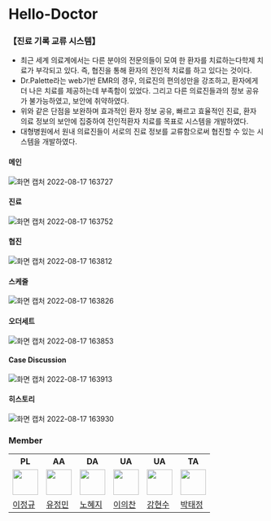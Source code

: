# Hello-Doctor

### 【진료 기록 교류 시스템】
- 최근 세계 의료계에서는 다른 분야의 전문의들이 모여 한 환자를 치료하는다학제 치료가 부각되고 있다. 즉, 협진을 통해 환자의 전인적 치료를 하고 있다는 것이다.  
- Dr.Palette라는 web기반 EMR의 경우, 의료진의 편의성만을 강조하고, 환자에게 더 나은 치료를 제공하는데 부족함이 있었다. 그리고 다른 의료진들과의 정보 공유가 불가능하였고, 보안에 취약하였다. 
- 위와 같은 단점을 보완하며 효과적인 환자 정보 공유, 빠르고 효율적인 진료, 환자 의료 정보의 보안에 집중하여 전인적환자 치료를 목표로 시스템을 개발하였다.
- 대형병원에서 원내 의료진들이 서로의 진료 정보를 교류함으로써 협진할 수 있는 시스템을 개발하였다. 

#### 메인
![화면 캡처 2022-08-17 163727](https://user-images.githubusercontent.com/99178649/185063269-a4acc405-d2cb-4d92-9af4-607bf86d9ad2.png)

#### 진료 
![화면 캡처 2022-08-17 163752](https://user-images.githubusercontent.com/99178649/185063815-d0620e9b-77b1-4d26-9e59-0ed942115bc1.png)

#### 협진
![화면 캡처 2022-08-17 163812](https://user-images.githubusercontent.com/99178649/185063867-e05b0711-89ef-4e4f-9462-f65e02e13548.png)

#### 스케줄
![화면 캡처 2022-08-17 163826](https://user-images.githubusercontent.com/99178649/185064063-459fe4ad-1b7b-4429-82fc-eae4f29e5e0e.png)

#### 오더세트
![화면 캡처 2022-08-17 163853](https://user-images.githubusercontent.com/99178649/185064098-0010312e-8544-4c54-ba7c-88e5ce5ef27d.png)

#### Case Discussion
![화면 캡처 2022-08-17 163913](https://user-images.githubusercontent.com/99178649/185064145-3f7d9c04-d9bc-4091-ac71-db92da98b914.png)

#### 히스토리 
![화면 캡처 2022-08-17 163930](https://user-images.githubusercontent.com/99178649/185064186-1825dcc7-7920-4a25-9dbd-4a118e782fa2.png)


### Member
<table>
  <tr>
    <th>PL</th>
    <th>AA</th>
    <th>DA</th>
    <th>UA</th>
    <th>UA</th>
    <th>TA</th>
  </tr>
  <tr>
    <td><img src="https://avatars.githubusercontent.com/Mulenga0718" style="width:50px;"></td>
    <td><img src="https://avatars.githubusercontent.com/sugarPotato" style="width:50px;"></td>
    <td><img src="https://avatars.githubusercontent.com/novelop" style="width:50px;"></td>
    <td><img src="https://avatars.githubusercontent.com/mjkim001" style="width:50px;"></td>
    <td><img src="https://avatars.githubusercontent.com/mjkim001" style="width:50px;"></td>
    <td><img src="https://avatars.githubusercontent.com/morning123456" style="width:50px;"></td>
  </tr>
  <tr>
    <td><a href="https://github.com/Mulenga0718">이정규</a></td>
    <td><a href="https://github.com/sugarPotato">유정민</a></td>
    <td><a href="https://github.com/novelop">노혜지</a></td>
    <td><a href="https://github.com/mjkim001">이의찬</a></td>
    <td><a href="https://github.com/mjkim001">강현수</a></td>
    <td><a href="https://github.com/morning123456">박태정</a></td>
  </tr>
</table>
